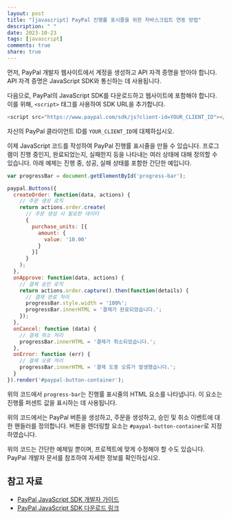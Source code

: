 ```yaml
---
layout: post
title: "[javascript] PayPal 진행률 표시줄을 위한 자바스크립트 연동 방법"
description: " "
date: 2023-10-23
tags: [javascript]
comments: true
share: true
---
```


먼저, PayPal 개발자 웹사이트에서 계정을 생성하고 API 자격 증명을 받아야 합니다. API 자격 증명은 JavaScript SDK와 통신하는 데 사용됩니다.

다음으로, PayPal의 JavaScript SDK를 다운로드하고 웹사이트에 포함해야 합니다. 이를 위해, `<script>` 태그를 사용하여 SDK URL을 추가합니다. 

```javascript
<script src="https://www.paypal.com/sdk/js?client-id=YOUR_CLIENT_ID"></script>
```

자신의 PayPal 클라이언트 ID를 `YOUR_CLIENT_ID`에 대체하십시오.

이제 JavaScript 코드를 작성하여 PayPal 진행률 표시줄을 만들 수 있습니다. 프로그램이 진행 중인지, 완료되었는지, 실패한지 등을 나타내는 여러 상태에 대해 정의할 수 있습니다. 아래 예제는 진행 중, 성공, 실패 상태를 포함한 간단한 예입니다.

```javascript
var progressBar = document.getElementById('progress-bar');

paypal.Buttons({
  createOrder: function(data, actions) {
    // 주문 생성 로직
    return actions.order.create(
      // 주문 생성 시 필요한 데이터
      {
        purchase_units: [{
          amount: {
            value: '10.00'
          }
        }]
      }
    );
  },
  onApprove: function(data, actions) {
    // 결제 승인 로직
    return actions.order.capture().then(function(details) {
      // 결제 완료 처리
      progressBar.style.width = '100%';
      progressBar.innerHTML = '결제가 완료되었습니다.';
    });
  },
  onCancel: function (data) {
    // 결제 취소 처리
    progressBar.innerHTML = '결제가 취소되었습니다.';
  },
  onError: function (err) {
    // 결제 오류 처리
    progressBar.innerHTML = '결제 도중 오류가 발생했습니다.';
  }
}).render('#paypal-button-container');
```

위의 코드에서 `progress-bar`는 진행률 표시줄의 HTML 요소를 나타냅니다. 이 요소는 진행률 퍼센트 값을 표시하는 데 사용됩니다.

위의 코드에서는 PayPal 버튼을 생성하고, 주문을 생성하고, 승인 및 취소 이벤트에 대한 핸들러를 정의합니다. 버튼을 렌더링할 요소는 `#paypal-button-container`로 지정하였습니다.

위의 코드는 간단한 예제일 뿐이며, 프로젝트에 맞게 수정해야 할 수도 있습니다. PayPal 개발자 문서를 참조하여 자세한 정보를 확인하십시오.

## 참고 자료
- [PayPal JavaScript SDK 개발자 가이드](https://developer.paypal.com/docs/checkout/reference/overview/)
- [PayPal JavaScript SDK 다운로드 링크](https://github.com/paypal/paypal-checkout-components)